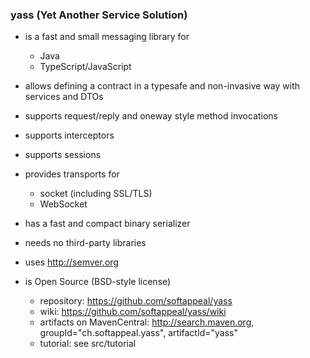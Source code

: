 ### yass (Yet Another Service Solution)

* is a fast and small messaging library for
  * Java
  * TypeScript/JavaScript

* allows defining a contract in a typesafe and non-invasive way with services and DTOs

* supports request/reply and oneway style method invocations

* supports interceptors

* supports sessions

* provides transports for
  * socket (including SSL/TLS)
  * WebSocket

* has a fast and compact binary serializer

* needs no third-party libraries

* uses http://semver.org

* is Open Source (BSD-style license)
  * repository: https://github.com/softappeal/yass
  * wiki: https://github.com/softappeal/yass/wiki
  * artifacts on MavenCentral: http://search.maven.org, groupId="ch.softappeal.yass", artifactId="yass"
  * tutorial: see src/tutorial
